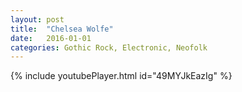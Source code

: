 ```yaml
---
layout: post
title:  "Chelsea Wolfe"
date:   2016-01-01 
categories: Gothic Rock, Electronic, Neofolk
---
```

{% include youtubePlayer.html id="49MYJkEazIg" %}
